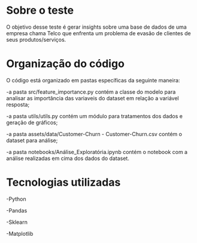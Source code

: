 # Sobre o teste

<p>O objetivo desse teste é gerar insights sobre uma base de dados de uma empresa chama Telco que enfrenta um problema de evasão de clientes de seus produtos/serviços.</p>

# Organização do código

O código está organizado em pastas específicas da seguinte maneira:

<p>-a pasta src/feature_importance.py contém a classe do modelo para analisar as importância das variaveis do dataset em relação a variável resposta;</p>
<p>-a pasta utils/utils.py contém um módulo para tratamentos dos dados e geração de gráficos;</p>
<p>-a pasta assets/data/Customer-Churn - Customer-Churn.csv contém o dataset para análise;</p>
<p>-a pasta notebooks/Análise_Exploratória.ipynb contém o notebook com a análise realizadas em cima dos dados do dataset.</p>


# Tecnologias utilizadas

<p>-Python</p>
<p>-Pandas</p>
<p>-Sklearn</p>
<p>-Matplotlib</p>
